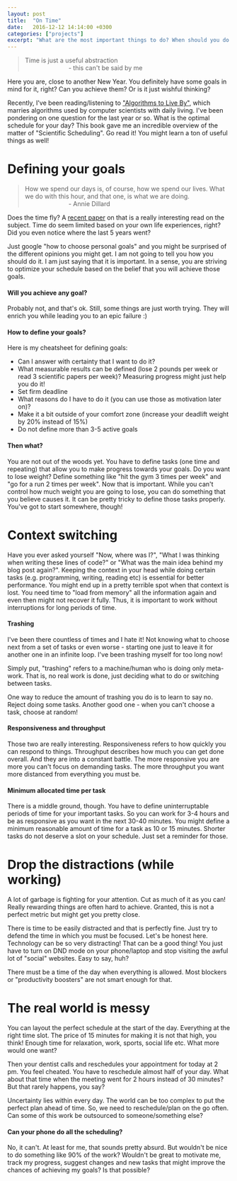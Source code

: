 ```yaml
---
layout: post
title:  "On Time"
date:   2016-12-12 14:14:00 +0300
categories: ["projects"]
excerpt: "What are the most important things to do? When should you do them?"
---
```


> Time is just a useful abstraction <br/>
> &nbsp;&nbsp;&nbsp;&nbsp;&nbsp;&nbsp;&nbsp;&nbsp;&nbsp;&nbsp;&nbsp;&nbsp;&nbsp;&nbsp;&nbsp;&nbsp;&nbsp;&nbsp;&nbsp;&nbsp;&nbsp;&nbsp;&nbsp;&nbsp; - this can't be said by me

Here you are, close to another New Year. You definitely have some goals in mind for it, right? Can you achieve them? Or is it just wishful thinking?

Recently, I've been reading/listening to ["Algorithms to Live By"](http://algorithmstoliveby.com/), which marries algorithms used by computer scientists with daily living. I've been pondering on one question for the last year or so. What is the optimal schedule for your day? This book gave me an incredible overview of the matter of "Scientific Scheduling". Go read it! You might learn a ton of useful things as well!

# Defining your goals

> How we spend our days is, of course, how we spend our lives. What we do with this hour, and that one, is what we are doing. <br/>
> &nbsp;&nbsp;&nbsp;&nbsp;&nbsp;&nbsp;&nbsp;&nbsp;&nbsp;&nbsp;&nbsp;&nbsp;&nbsp;&nbsp;&nbsp;&nbsp;&nbsp;&nbsp;&nbsp;&nbsp;&nbsp;&nbsp;&nbsp;&nbsp; - Annie Dillard

Does the time fly? A [recent paper](http://science.sciencemag.org/content/354/6317/1273) on that is a really interesting read on the subject. Time do seem limited based on your own life experiences, right? Did you even notice where the last 5 years went?

Just google "how to choose personal goals" and you might be surprised of the different opinions you might get. I am not going to tell you how you should do it. I am just saying that it is important. In a sense, you are striving to optimize your schedule based on the belief that you will achieve those goals.

#### Will you achieve any goal? 

Probably not, and that's ok. Still, some things are just worth trying. They will enrich you while leading you to an epic failure :)

#### How to define your goals?

Here is my cheatsheet for defining goals:

* Can I answer with certainty that I want to do it?
* What measurable results can be defined (lose 2 pounds per week or read 3 scientific papers per week)? Measuring progress might just help you do it!
* Set firm deadline
* What reasons do I have to do it (you can use those as motivation later on)?
* Make it a bit outside of your comfort zone (increase your deadlift weight by 20% instead of 15%)
* Do not define more than 3-5 active goals

#### Then what?

You are not out of the woods yet. You have to define tasks (one time and repeating) that allow you to make progress towards your goals. Do you want to lose weight? Define something like "hit the gym 3 times per week" and "go for a run 2 times per week". Now that is important. While you can't control how much weight you are going to lose, you can do something that you believe causes it. It can be pretty tricky to define those tasks properly. You've got to start somewhere, though!

# Context switching

Have you ever asked yourself "Now, where was I?", "What I was thinking when writing these lines of code?" or "What was the main idea behind my blog post again?". Keeping the context in your head while doing certain tasks (e.g. programming, writing, reading etc) is essential for better performance. You might end up in a pretty terrible spot when that context is lost. You need time to "load from memory" all the information again and even then might not recover it fully. Thus, it is important to work without interruptions for long periods of time.

#### Trashing

I've been there countless of times and I hate it! Not knowing what to choose next from a set of tasks or even worse - starting one just to leave it for another one in an infinite loop. I've been trashing myself for too long now!

Simply put, "trashing" refers to a machine/human who is doing only meta-work. That is, no real work is done, just deciding what to do or switching between tasks.

One way to reduce the amount of trashing you do is to learn to say no. Reject doing some tasks. Another good one - when you can't choose a task, choose at random!

#### Responsiveness and throughput

Those two are really interesting. Responsiveness refers to how quickly you can respond to things. Throughput describes how much you can get done overall. And they are into a constant battle. The more responsive you are more you can't focus on demanding tasks. The more throughput you want more distanced from everything you must be.

#### Minimum allocated time per task

There is a middle ground, though. You have to define uninterruptable periods of time for your important tasks. So you can work for 3-4 hours and be as responsive as you want in the next 30-40 minutes. You might define a minimum reasonable amount of time for a task as 10 or 15 minutes. Shorter tasks do not deserve a slot on your schedule. Just set a reminder for those. 

# Drop the distractions (while working)

A lot of garbage is fighting for your attention. Cut as much of it as you can! Really rewarding things are often hard to achieve. Granted, this is not a perfect metric but might get you pretty close.

There is time to be easily distracted and that is perfectly fine. Just try to defend the time in which you must be focused. Let's be honest here. Technology can be so very distracting! That can be a good thing! You just have to turn on DND mode on your phone/laptop and stop visiting the awful lot of "social" websites. Easy to say, huh?

There must be a time of the day when everything is allowed. Most blockers or "productivity boosters" are not smart enough for that.

# The real world is messy

You can layout the perfect schedule at the start of the day. Everything at the right time slot. The price of 15 minutes for making it is not that high, you think! Enough time for relaxation, work, sports, social life etc. What more would one want?

Then your dentist calls and reschedules your appointment for today at 2  pm. You feel cheated. You have to reschedule almost half of your day. What about that time when the meeting went for 2 hours instead of 30 minutes? But that rarely happens, you say?

Uncertainty lies within every day. The world can be too complex to put the perfect plan ahead of time. So, we need to reschedule/plan on the go often. Can some of this work be outsourced to someone/something else?

#### Can your phone do all the scheduling?

No, it can't. At least for me, that sounds pretty absurd. But wouldn't be nice to do something like 90% of the work? Wouldn't be great to motivate me, track my progress, suggest changes and new tasks that might improve the chances of achieving my goals? Is that possible?
